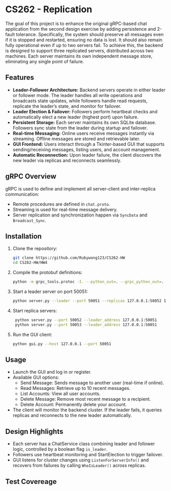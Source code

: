 # CS262 - Replication

The goal of this project is to enhance the original gRPC-based chat application from the second design exercise by adding persistence and 2-fault tolerance. Specifically, the system should preserve all messages even if it is stopped and restarted, ensuring no data is lost. It should also remain fully operational even if up to two servers fail. To achieve this, the backend is designed to support three replicated servers, distributed across two machines. Each server maintains its own independent message store, eliminating any single point of failure.

## Features

- **Leader-Follower Architecture:** Backend servers operate in either leader or follower mode. The leader handles all write operations and broadcasts state updates, while followers handle read requests, replicate the leader’s state, and monitor for failover.
- **Leader Election & Failover:** Followers perform heartbeat checks and automatically elect a new leader (highest port) upon failure.
- **Persistent Storage:** Each server maintains its own SQLite database. Followers sync state from the leader during startup and failover.
- **Real-time Messaging:** Online users receive messages instantly via streaming. Offline messages are stored and retrievable later.
- **GUI Frontend:** Users interact through a Tkinter-based GUI that supports sending/receiving messages, listing users, and account management.
- **Automatic Reconnection:** Upon leader failure, the client discovers the new leader via replicas and reconnects seamlessly.

## gRPC Overview

gRPC is used to define and implement all server-client and inter-replica communication:
- Remote procedures are defined in `chat.proto`.
- Streaming is used for real-time message delivery.
- Server replication and synchronization happen via `SyncData` and `Broadcast_Sync`.

## Installation

1. Clone the repository:
   ```bash
   git clone https://github.com/Rubywong123/CS262-HW
   cd CS262-HW/HW4
   ```
2. Compile the protobuf definitions:
   ```bash
   python -m grpc_tools.protoc -I. --python_out=. --grpc_python_out=. chat.proto
   ```
3. Start a leader server on port 50051:
   ```bash
   python server.py --leader --port 50051 --replicas 127.0.0.1:50052 127.0.0.1:50053
   ```
4. Start replica servers:
   ```bash
    python server.py --port 50052 --leader_address 127.0.0.1:50051
    python server.py --port 50053 --leader_address 127.0.0.1:50051
   ```
5. Run the GUI client:
   ```bash
   python gui.py --host 127.0.0.1 --port 50051
   ```

## Usage
- Launch the GUI and log in or register.
- Available GUI options:
    - Send Message: Sends message to another user (real-time if online).
    - Read Messages: Retrieve up to 10 recent messages.
    - List Accounts: View all user accounts.
    - Delete Message: Remove most recent message to a recipient.
    - Delete Account: Permanently delete your account.
- The client will monitor the backend cluster. If the leader fails, it queries replicas and reconnects to the new leader automatically.


## Design Highlights
- Each server has a ChatService class combining leader and follower logic, controlled by a boolean flag `is_leader`.
- Followers use heartbeat monitoring and StartElection to trigger failover.
- GUI listens for cluster changes using `ListenForServerInfo()` and recovers from failures by calling `WhoIsLeader()` across replicas.


## Test Covereage



